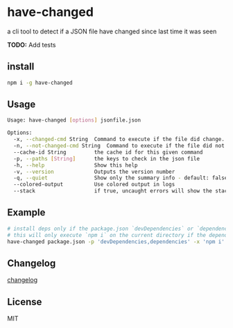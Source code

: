 # have-changed
a cli tool to detect if a JSON file have changed since last time it was seen

**TODO:** Add tests

## install

```bash
npm i -g have-changed
```

## Usage

```bash
Usage: have-changed [options] jsonfile.json

Options:
  -x, --changed-cmd String  Command to execute if the file did change.
  -n, --not-changed-cmd String  Command to execute if the file did not change.
  --cache-id String         the cache id for this given command
  -p, --paths [String]      the keys to check in the json file
  -h, --help                Show this help
  -v, --version             Outputs the version number
  -q, --quiet               Show only the summary info - default: false
  --colored-output          Use colored output in logs
  --stack                   if true, uncaught errors will show the stack trace if available
```

## Example

```bash
# install deps only if the package.json `devDependencies` or `dependencies` have changed
# this will only execute `npm i` on the current directory if the dependencies changed
have-changed package.json -p 'devDependencies,dependencies' -x 'npm i'
```

## Changelog
[changelog](./changelog.md)

## License
MIT